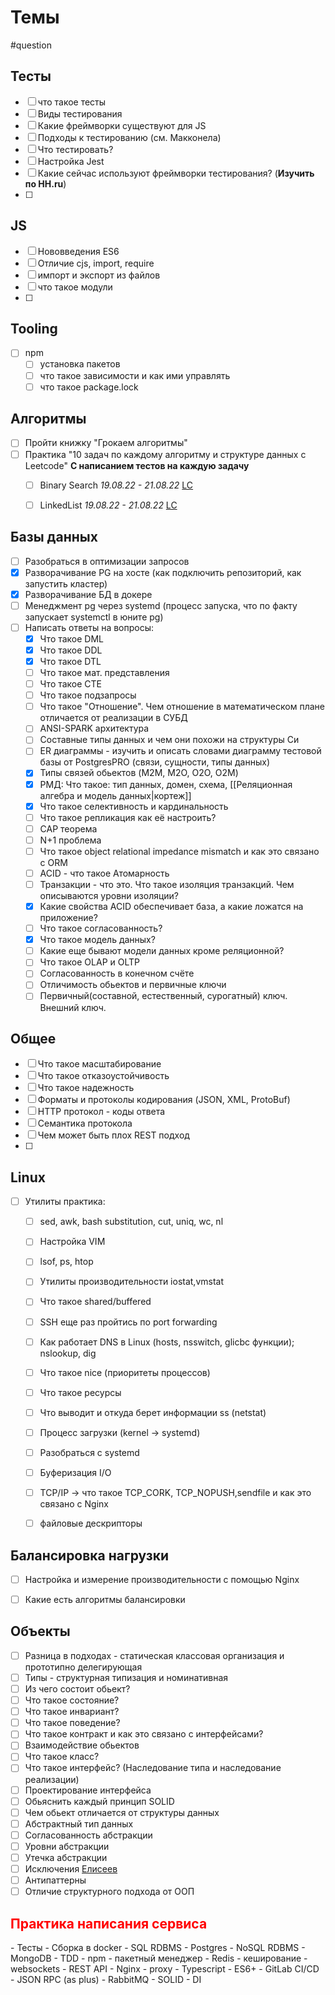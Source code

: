 # Темы
#question 

## Тесты
- [ ] что такое тесты
- [ ] Виды тестирования
- [ ] Какие фреймворки существуют для JS
- [ ] Подходы к тестированию (см. Макконела)
- [ ] Что тестировать?
- [ ] Настройка Jest
- [ ] Какие сейчас используют фреймворки тестирования? (**Изучить по HH.ru**)
- [ ] 

## JS
- [ ] Нововведения ES6
- [ ] Отличие cjs, import, require
- [ ] импорт и экспорт из файлов
- [ ] что такое модули
- [ ] 


## Tooling
- [ ] npm
	-  [ ] установка пакетов
	-  [ ] что такое зависимости и как ими управлять
	-  [ ] что такое package.lock

## Алгоритмы
- [ ] Пройти книжку "Грокаем алгоритмы"
- [ ] Практика "10 задач по каждому алгоритму и структуре данных с Leetcode"  **С написанием тестов на каждую задачу**
	- [ ] Binary Search *19.08.22 - 21.08.22* [LC](https://leetcode.com/list?selectedList=etaglmxj)
	- [ ] LinkedList  *19.08.22 - 21.08.22* [LC](https://leetcode.com/list?selectedList=etagioht)


## Базы данных
- [ ] Разобраться в оптимизации запросов
- [x] Разворачивание PG на хосте (как подключить репозиторий, как запустить кластер)
- [x] Разворачивание БД в докере
- [ ] Менеджмент pg через systemd (процесс запуска, что по факту запускает systemctl в юните pg)
- [ ] Написать ответы на вопросы:
	- [x] Что такое DML
	- [x] Что такое DDL
	- [x] Что такое DTL
	- [ ] Что такое мат. представления
	- [ ] Что такое CTE
	- [ ] Что такое подзапросы
	- [ ] Что такое "Отношение". Чем отношение в математическом плане отличается от реализации в СУБД
	- [ ] ANSI-SPARK архитектура
	- [ ] Составные типы данных и чем они похожи на структуры Си
	- [ ] ER диаграммы - изучить и описать словами диаграмму тестовой базы от PostgresPRO (связи, сущности, типы данных)
	- [x] Типы связей обьектов (M2M, M2O, O2O, O2M)
	- [x] РМД: Что такое: тип данных, домен, схема, [[Реляционная алгебра и модель данных|кортеж]]
	- [x] Что такое селективность и кардинальность
	- [ ] Что такое репликация как её настроить?
	- [ ] CAP теорема
	- [ ] N+1 проблема
	- [ ] Что такое object relational impedance mismatch и как это связано с ORM
	- [ ] ACID - что такое Атомарность
	- [ ] Транзакции - что это. Что такое изоляция транзакций. Чем описываются уровни изоляции? 
	- [x] Какие свойства ACID обеспечивает база, а какие ложатся на приложение?
	- [ ] Что такое согласованность?
	- [x] Что такое модель данных?
	- [ ] Какие еще бывают модели данных кроме реляционной?
	- [ ] Что такое OLAP и OLTP
	- [ ] Согласованность в конечном счёте
	- [ ] Отличимость обьектов и первичные ключи
	- [ ] Первичный(составной, естественный, сурогатный) ключ. Внешний ключ.

## Общее
- [ ] Что такое масштабирование
- [ ] Что такое отказоустойчивость
- [ ] Что такое надежность
- [ ] Форматы и протоколы кодирования (JSON, XML, ProtoBuf)
- [ ] HTTP протокол - коды ответа
- [ ] Семантика протокола
- [ ] Чем может быть плох REST подход
- [ ] 

## Linux
- [ ] Утилиты практика:
	- [ ] sed, awk, bash substitution, cut, uniq, wc, nl
	- [ ] Настройка VIM
	- [ ] lsof, ps, htop
	- [ ] Утилиты производительности iostat,vmstat
	- [ ] Что такое shared/buffered 
	- [ ] SSH еще раз пройтись по port forwarding
	- [ ] Как работает DNS в Linux (hosts, nsswitch, glicbc функции); nslookup, dig
	- [ ] Что такое nice (приоритеты процессов)
	- [ ] Что такое ресурсы
	- [ ] Что выводит и откуда берет информации ss (netstat)
	- [ ] Процесс загрузки (kernel -> systemd)
	- [ ] Разобраться с systemd
	- [ ] Буферизация I/O
	- [ ] TCP/IP -> что такое TCP_CORK, TCP_NOPUSH,sendfile и как это связано с Nginx
	- [ ] файловые дескрипторы


## Балансировка нагрузки
- [ ] Настройка и измерение производительности с помощью Nginx
- [ ] Какие есть алгоритмы балансировки


## Объекты
- [ ] Разница в подходах - статическая классовая организация и прототипно делегирующая
- [ ] Типы - структурная типизация и номинативная
- [ ] Из чего состоит обьект?
- [ ] Что такое состояние?
- [ ] Что такое инвариант?
- [ ] Что такое поведение?
- [ ] Что такое контракт и как это связано с интерфейсами?
- [ ] Взаимодействие обьектов
- [ ] Что такое класс?
- [ ] Что такое интерфейс? (Наследование типа и наследование реализации)
- [ ] Проектирование интерфейса
- [ ] Обьяснить каждый принцип SOLID
- [ ] Чем обьект отличается от структуры данных
- [ ] Абстрактный тип данных
- [ ] Согласованность абстракции
- [ ] Уровни абстракции
- [ ] Утечка абстракции
- [ ] Исключения [Елисеев](https://deworker.pro/edu/series/objects-relations/exceptions)
- [ ] Антипаттерны
- [ ] Отличие структурного подхода от ООП
<h2 style="color: red">Практика написания сервиса</h2>
- Тесты
- Сборка в docker
- SQL RDBMS - Postgres
- NoSQL RDBMS - MongoDB
- TDD
- npm - пакетный менеджер
- Redis - кеширование
- websockets
- REST API
- Nginx - proxy
- Typescript
- ES6+
- GitLab CI/CD
- JSON RPC (as plus)
- RabbitMQ
- SOLID
- DI